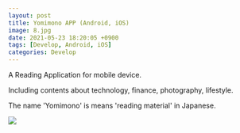 ```yaml
---
layout: post
title: Yomimono APP (Android, iOS)
image: 8.jpg
date: 2021-05-23 18:20:05 +0900
tags: [Develop, Android, iOS]
categories: Develop
---
```

A Reading Application for mobile device.

Including contents about technology, finance, photography, lifestyle.

The name 'Yomimono' is means 'reading material' in Japanese.


![]({{site.baseurl}}/images/HomeAPP2.jpg)

